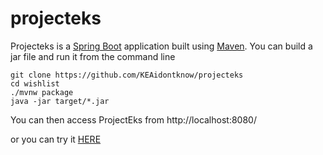 # projecteks
Projecteks is a [Spring Boot](https://spring.io/guides/gs/spring-boot) application built using [Maven](https://spring.io/guides/gs/maven/). You can build a jar file and run it from the command line

```
git clone https://github.com/KEAidontknow/projecteks
cd wishlist
./mvnw package
java -jar target/*.jar
```

You can then access ProjectEks from http://localhost:8080/

or you can try it [HERE](https://projecteks.azurewebsites.net)
